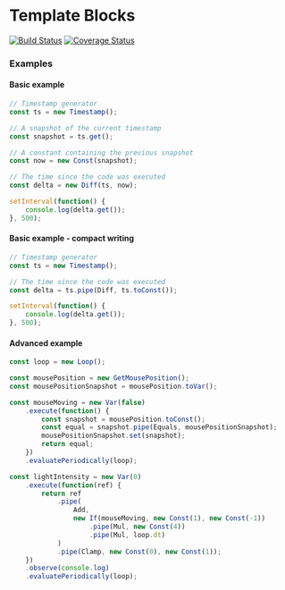 # Template Blocks

[![Build Status](https://travis-ci.com/mariandev/template-blocks.svg?branch=master)](https://travis-ci.com/mariandev/template-blocks)
[![Coverage Status](https://coveralls.io/repos/github/mariandev/template-blocks/badge.svg?branch=master)](https://coveralls.io/github/mariandev/template-blocks?branch=master)

### Examples
#### Basic example
```javascript
// Timestamp generator
const ts = new Timestamp();

// A snapshot of the current timestamp
const snapshot = ts.get();

// A constant containing the previous snapshot
const now = new Const(snapshot);

// The time since the code was executed
const delta = new Diff(ts, now);

setInterval(function() {
    console.log(delta.get());
}, 500);
```


#### Basic example - compact writing
```javascript
// Timestamp generator
const ts = new Timestamp();

// The time since the code was executed
const delta = ts.pipe(Diff, ts.toConst());

setInterval(function() {
    console.log(delta.get());
}, 500);
```

#### Advanced example
```javascript
const loop = new Loop();

const mousePosition = new GetMousePosition();
const mousePositionSnapshot = mousePosition.toVar();

const mouseMoving = new Var(false)
	.execute(function() {
		const snapshot = mousePosition.toConst();
		const equal = snapshot.pipe(Equals, mousePositionSnapshot);
		mousePositionSnapshot.set(snapshot);
		return equal;
	})
	.evaluatePeriodically(loop);

const lightIntensity = new Var(0)
	.execute(function(ref) {
		return ref
			.pipe(
				Add,
				new If(mouseMoving, new Const(1), new Const(-1))
					.pipe(Mul, new Const(4))
					.pipe(Mul, loop.dt)
			)
			.pipe(Clamp, new Const(0), new Const(1));
	})
	.observe(console.log)
	.evaluatePeriodically(loop);
```

